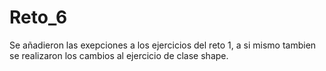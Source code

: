 # Reto_6
Se añadieron las exepciones a los ejercicios del reto 1, a si mismo tambien se realizaron los cambios al ejercicio de clase shape.
